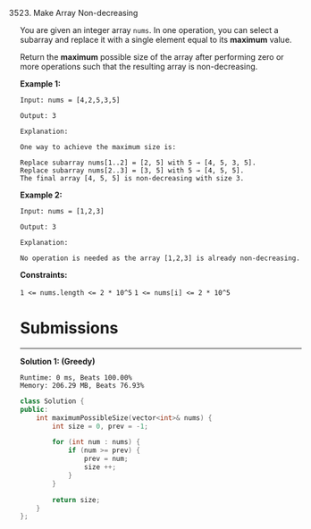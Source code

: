 3523. Make Array Non-decreasing

You are given an integer array `nums`. In one operation, you can select a subarray and replace it with a single element equal to its **maximum** value.

Return the **maximum** possible size of the array after performing zero or more operations such that the resulting array is non-decreasing.

 

**Example 1:**
```
Input: nums = [4,2,5,3,5]

Output: 3

Explanation:

One way to achieve the maximum size is:

Replace subarray nums[1..2] = [2, 5] with 5 → [4, 5, 3, 5].
Replace subarray nums[2..3] = [3, 5] with 5 → [4, 5, 5].
The final array [4, 5, 5] is non-decreasing with size 3.
```

**Example 2:**
```
Input: nums = [1,2,3]

Output: 3

Explanation:

No operation is needed as the array [1,2,3] is already non-decreasing.
```

**Constraints:**

`1 <= nums.length <= 2 * 10^5`
`1 <= nums[i] <= 2 * 10^5`

# Submissions
---
**Solution 1: (Greedy)**
```
Runtime: 0 ms, Beats 100.00%
Memory: 206.29 MB, Beats 76.93%
```
```c++
class Solution {
public:
    int maximumPossibleSize(vector<int>& nums) {
        int size = 0, prev = -1;

        for (int num : nums) {
            if (num >= prev) {
                prev = num;
                size ++;
            }
        }

        return size;
    }
};
```

